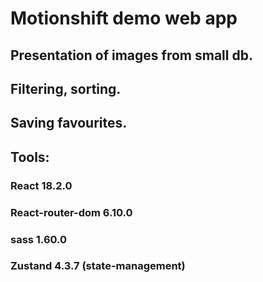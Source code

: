 # Motionshift demo web app

## Presentation of images from small db.
## Filtering, sorting.
## Saving favourites.

## Tools:
###   React 18.2.0
###   React-router-dom 6.10.0
###   sass 1.60.0
###   Zustand 4.3.7 (state-management)
